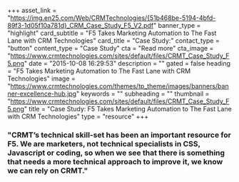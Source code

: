 +++
asset_link = "https://img.en25.com/Web/CRMTechnologies/{51b468be-5194-4bfd-89f3-1d05f10a781d}_CRM_Case_Study_F5_V2.pdf"
banner_type = "highlight"
card_subtitle = "F5 Takes Marketing Automation to The Fast Lane with CRM Technologies"
card_title = "Case Study:"
contact_type = "button"
content_type = "Case Study"
cta = "Read more"
cta_image = "https://www.crmtechnologies.com/sites/default/files/CRMT_Case_Study_F5.png"
date = "2015-10-08 16:29:53"
description = ""
gated = false
heading = "F5 Takes Marketing Automation to The Fast Lane with CRM Technologies"
image = "https://www.crmtechnologies.com/themes/tp_theme/images/banners/banner-excellence-hub.jpg"
keywords = ""
subheading = ""
thumbnail = "https://www.crmtechnologies.com/sites/default/files/CRMT_Case_Study_F5.png"
title = "Case Study:  F5 Takes Marketing Automation to The Fast Lane with CRM Technologies"
type = "resource"
+++

### "CRMT’s technical skill-set has been an important resource for F5. We are marketers, not technical specialists in CSS, Javascript or coding, so when we see that there is something that needs a more technical approach to improve it, we know we can rely on CRMT."
